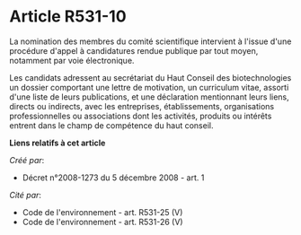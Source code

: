 # Article R531-10

La nomination des membres du comité scientifique intervient à l'issue d'une procédure d'appel à candidatures rendue publique
par tout moyen, notamment par voie électronique.

Les candidats adressent au secrétariat du Haut Conseil des biotechnologies un dossier comportant une lettre de motivation, un
curriculum vitae, assorti d'une liste de leurs publications, et une déclaration mentionnant leurs liens, directs ou
indirects, avec les entreprises, établissements, organisations professionnelles ou associations dont les activités, produits
ou intérêts entrent dans le champ de compétence du haut conseil.

**Liens relatifs à cet article**

_Créé par_:

  - Décret n°2008-1273 du 5 décembre 2008 - art. 1

_Cité par_:

  - Code de l'environnement - art. R531-25 (V)
  - Code de l'environnement - art. R531-26 (V)
